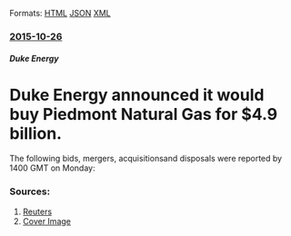 
Formats: [HTML](/news/2015/10/26/duke-energy-announced-it-would-buy-piedmont-natural-gas-for-4-9-billion.html)  [JSON](/news/2015/10/26/duke-energy-announced-it-would-buy-piedmont-natural-gas-for-4-9-billion.json)  [XML](/news/2015/10/26/duke-energy-announced-it-would-buy-piedmont-natural-gas-for-4-9-billion.xml)  

### [2015-10-26](/news/2015/10/26/index.md)

##### Duke Energy
# Duke Energy announced it would buy Piedmont Natural Gas for $4.9 billion. 

The following bids, mergers, acquisitionsand disposals were reported by 1400 GMT on Monday:


### Sources:

1. [Reuters](https://www.reuters.com/article/2015/10/26/deals-day-idUSL3N12Q3NW20151026)
1. [Cover Image](https://s4.reutersmedia.net/resources_v2/images/rcom-default.png)
